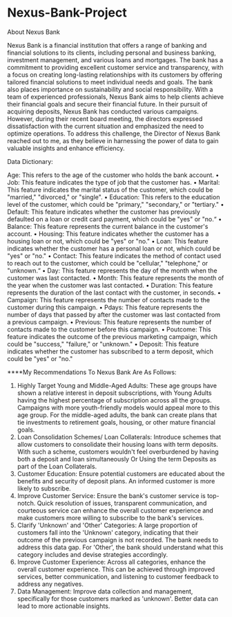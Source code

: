 # Nexus-Bank-Project
 
About Nexus Bank

Nexus Bank is a financial institution that offers a range of banking and financial solutions to its clients, including personal and business banking, investment management, and various loans and mortgages. The bank has a commitment to providing excellent customer service and transparency, with a focus on creating long-lasting relationships with its customers by offering tailored financial solutions to meet individual needs and goals. The bank also places importance on sustainability and social responsibility. With a team of experienced professionals, Nexus Bank aims to help clients achieve their financial goals and secure their financial future.
In their pursuit of acquiring deposits, Nexus Bank has conducted various campaigns. However, during their recent board meeting, the directors expressed dissatisfaction with the current situation and emphasized the need to optimize operations. To address this challenge, the Director of Nexus Bank reached out to me, as they believe in harnessing the power of data to gain valuable insights and enhance efficiency.


Data Dictionary:

Age: This refers to the age of the customer who holds the bank account.
• Job: This feature indicates the type of job that the customer has.
• Marital: This feature indicates the marital status of the customer, which could be "married," "divorced," or "single".
• Education: This refers to the education level of the customer, which could be "primary," "secondary," or "tertiary."
• Default: This feature indicates whether the customer has previously defaulted on a loan or credit card payment, which could
be "yes" or "no.“
• Balance: This feature represents the current balance in the customer's account.
• Housing: This feature indicates whether the customer has a housing loan or not, which could be "yes" or "no."
• Loan: This feature indicates whether the customer has a personal loan or not, which could be "yes" or "no."
• Contact: This feature indicates the method of contact used to reach out to the customer, which could be "cellular,"
"telephone," or "unknown.“
• Day: This feature represents the day of the month when the customer was last contacted.
• Month: This feature represents the month of the year when the customer was last contacted.
• Duration: This feature represents the duration of the last contact with the customer, in seconds.
• Campaign: This feature represents the number of contacts made to the customer during this campaign.
• Pdays: This feature represents the number of days that passed by after the customer was last contacted from a previous
campaign.
• Previous: This feature represents the number of contacts made to the customer before this campaign.
• Poutcome: This feature indicates the outcome of the previous marketing campaign, which could be "success," "failure," or
"unknown."
• Deposit: This feature indicates whether the customer has subscribed to a term deposit, which could be "yes" or "no."

****My Recommendations To Nexus Bank Are As Follows:

1. Highly Target Young and Middle-Aged Adults: These age groups have shown a relative interest in deposit subscriptions, with Young Adults having the highest percentage of subscription across all the groups. Campaigns with more youth-friendly models would appeal more to this age group. For the middle-aged adults, the bank can create plans that tie investments to retirement goals, housing, or other mature financial goals.
2. Loan Consolidation Schemes/ Loan Collaterals: Introduce schemes that allow customers to consolidate their housing loans with term deposits. With such a scheme, customers wouldn't feel overburdened by having both a deposit and loan simultaneously Or Using the term Deposits as part of the Loan Collaterals.
3. Customer Education: Ensure potential customers are educated about the benefits and security of deposit plans. An informed customer is more likely to subscribe.
4. Improve Customer Service: Ensure the bank's customer service is top-notch. Quick resolution of issues, transparent communication, and courteous service can enhance the overall customer experience and make customers more willing to subscribe to the bank's services.
5. Clarify 'Unknown' and 'Other' Categories: A large proportion of customers fall into the 'Unknown' category, indicating that their outcome of the previous campaign is not recorded. The bank needs to address this data gap. For 'Other', the bank should understand what this category includes and devise strategies accordingly. 
6. Improve Customer Experience: Across all categories, enhance the overall customer experience. This can be achieved through improved services, better communication, and listening to customer feedback to address any negatives. 
7. Data Management: Improve data collection and management, specifically for those customers marked as 'unknown'. Better data can lead to more actionable insights. 

